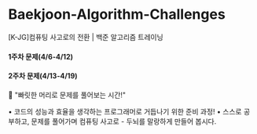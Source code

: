 # Baekjoon-Algorithm-Challenges
[K-JG]컴퓨팅 사고로의 전환 | 백준 알고리즘 트레이닝

#### 1주차 문제(4/6-4/12)
#### 2주차 문제(4/13-4/19)

📢 "빠릿한 머리로 문제를 풀어보는 시간!"

• 코드의 성능과 효율을 생각하는 프로그래머로 거듭나기 위한 준비 과정!
• 스스로 공부하고, 문제를 풀어가며 컴퓨팅 사고로 - 두뇌를 말랑하게 만들어 봅시다.
